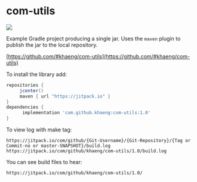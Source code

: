 # com-utils

[![](https://github.com/khaeng/com-utils/releases/tag/1.0?label=Release)](https://github.com/#khaeng/com-utils)

Example Gradle project producing a single jar. Uses the `maven` plugin to publish the jar to the local repository.

[https://github.com/#khaeng/com-utils](https://github.com/#khaeng/com-utils)

To install the library add: 
 
   ```gradle
   repositories { 
        jcenter()
        maven { url "https://jitpack.io" }
   }
   dependencies {
         implementation 'com.github.khaeng:com-utils:1.0'
   }
   ```  



To view log with make tag:
 ```
 https://jitpack.io/com/github/{Git-Username}/{Git-Repository}/{Tag or Commit-no or master-SNAPSHOT}/build.log
 https://jitpack.io/com/github/khaeng/com-utils/1.0/build.log
 ```

You can see build files to hear:
 ```
 https://jitpack.io/com/github/khaeng/com-utils/1.0/
 ```

